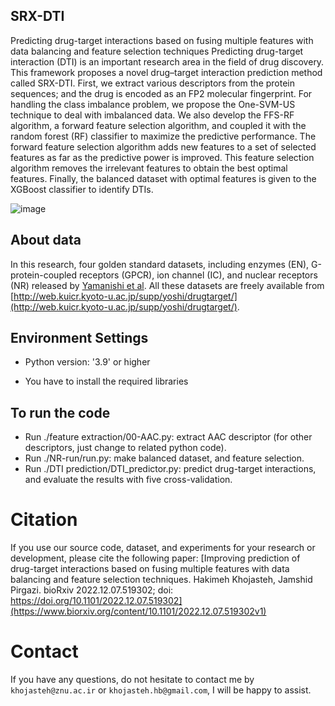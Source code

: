 ## SRX-DTI

Predicting drug-target interactions based on fusing multiple features with data balancing and feature selection techniques
Predicting drug-target interaction (DTI) is an important research area in the field of drug discovery.  This framework proposes a novel drug–target interaction prediction method called SRX-DTI. First, we extract various descriptors from the protein sequences; and the drug is encoded as an FP2 molecular fingerprint. For handling the class imbalance problem, we propose the One-SVM-US technique to deal with imbalanced data. We also develop the FFS-RF algorithm, a forward feature selection algorithm, and coupled it with the random forest (RF) classifier to maximize the predictive performance. The forward feature selection algorithm adds new features to a set of selected features as far as the predictive power is improved. This feature selection algorithm removes the irrelevant features to obtain the best optimal features. Finally, the balanced dataset with optimal features is given to the XGBoost classifier to identify DTIs. 

![image](https://user-images.githubusercontent.com/72028345/204578716-30f41a3e-0f22-4881-82dc-f0af97e1eb52.png)

## About data
In this research, four golden standard datasets, including enzymes (EN), G-protein-coupled receptors (GPCR), ion channel (IC), and nuclear receptors (NR) released by [Yamanishi et al](http://web.kuicr.kyoto-u.ac.jp/supp/yoshi/drugtarget/).  All these datasets are freely available from [http://web.kuicr.kyoto-u.ac.jp/supp/yoshi/drugtarget/](http://web.kuicr.kyoto-u.ac.jp/supp/yoshi/drugtarget/). 

## Environment Settings
- Python version:  '3.9' or higher

- You have to install the required libraries

## To run the code
- Run ./feature extraction/00-AAC.py: extract AAC descriptor (for other descriptors, just change to related python code).  
- Run ./NR-run/run.py: make balanced dataset, and feature selection.
- Run ./DTI prediction/DTI_predictor.py: predict drug-target interactions, and evaluate the results with five cross-validation.

# Citation
If you use our source code, dataset, and experiments for your research or development, please cite the following paper: 
[Improving prediction of drug-target interactions based on fusing multiple features with data balancing and feature selection techniques. Hakimeh Khojasteh, Jamshid Pirgazi. bioRxiv 2022.12.07.519302; doi: https://doi.org/10.1101/2022.12.07.519302](https://www.biorxiv.org/content/10.1101/2022.12.07.519302v1)

# Contact
If you have any questions, do not hesitate to contact me by `khojasteh@znu.ac.ir` or `khojasteh.hb@gmail.com`, I will be happy to assist.
